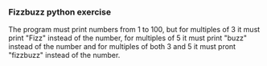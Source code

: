 ### Fizzbuzz python exercise

The program must print numbers from 1 to 100, but for multiples of 3 it must print "Fizz" instead of the number, for multiples of 5 it must print "buzz"
instead of the number and for multiples of both 3 and 5 it must pront "fizzbuzz" instead of the number.

